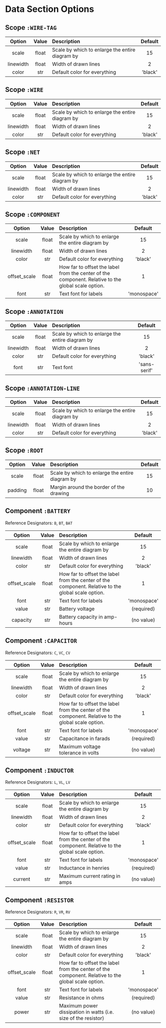 
# Data Section Options

<!-- This file was automatically generated by scripts/docs.py
on Fri Sep 13 12:59:48 2024 -->

## Scope `:WIRE-TAG`

| Option | Value | Description | Default |
|:------:|:-----:|:------------|:-------:|
| scale | float | Scale by which to enlarge the entire diagram by | 15 |
| linewidth | float | Width of drawn lines | 2 |
| color | str | Default color for everything | 'black' |

## Scope `:WIRE`

| Option | Value | Description | Default |
|:------:|:-----:|:------------|:-------:|
| scale | float | Scale by which to enlarge the entire diagram by | 15 |
| linewidth | float | Width of drawn lines | 2 |
| color | str | Default color for everything | 'black' |

## Scope `:NET`

| Option | Value | Description | Default |
|:------:|:-----:|:------------|:-------:|
| scale | float | Scale by which to enlarge the entire diagram by | 15 |
| linewidth | float | Width of drawn lines | 2 |
| color | str | Default color for everything | 'black' |

## Scope `:COMPONENT`

| Option | Value | Description | Default |
|:------:|:-----:|:------------|:-------:|
| scale | float | Scale by which to enlarge the entire diagram by | 15 |
| linewidth | float | Width of drawn lines | 2 |
| color | str | Default color for everything | 'black' |
| offset_scale | float | How far to offset the label from the center of the component. Relative to the global scale option. | 1 |
| font | str | Text font for labels | 'monospace' |

## Scope `:ANNOTATION`

| Option | Value | Description | Default |
|:------:|:-----:|:------------|:-------:|
| scale | float | Scale by which to enlarge the entire diagram by | 15 |
| linewidth | float | Width of drawn lines | 2 |
| color | str | Default color for everything | 'black' |
| font | str | Text font | 'sans-serif' |

## Scope `:ANNOTATION-LINE`

| Option | Value | Description | Default |
|:------:|:-----:|:------------|:-------:|
| scale | float | Scale by which to enlarge the entire diagram by | 15 |
| linewidth | float | Width of drawn lines | 2 |
| color | str | Default color for everything | 'black' |

## Scope `:ROOT`

| Option | Value | Description | Default |
|:------:|:-----:|:------------|:-------:|
| scale | float | Scale by which to enlarge the entire diagram by | 15 |
| padding | float | Margin around the border of the drawing | 10 |

## Component `:BATTERY`

Reference Designators: `B`, `BT`, `BAT`

| Option | Value | Description | Default |
|:------:|:-----:|:------------|:-------:|
| scale | float | Scale by which to enlarge the entire diagram by | 15 |
| linewidth | float | Width of drawn lines | 2 |
| color | str | Default color for everything | 'black' |
| offset_scale | float | How far to offset the label from the center of the component. Relative to the global scale option. | 1 |
| font | str | Text font for labels | 'monospace' |
| value | str | Battery voltage | (required) |
| capacity | str | Battery capacity in amp-hours | (no value) |

## Component `:CAPACITOR`

Reference Designators: `C`, `VC`, `CV`

| Option | Value | Description | Default |
|:------:|:-----:|:------------|:-------:|
| scale | float | Scale by which to enlarge the entire diagram by | 15 |
| linewidth | float | Width of drawn lines | 2 |
| color | str | Default color for everything | 'black' |
| offset_scale | float | How far to offset the label from the center of the component. Relative to the global scale option. | 1 |
| font | str | Text font for labels | 'monospace' |
| value | str | Capacitance in farads | (required) |
| voltage | str | Maximum voltage tolerance in volts | (no value) |

## Component `:INDUCTOR`

Reference Designators: `L`, `VL`, `LV`

| Option | Value | Description | Default |
|:------:|:-----:|:------------|:-------:|
| scale | float | Scale by which to enlarge the entire diagram by | 15 |
| linewidth | float | Width of drawn lines | 2 |
| color | str | Default color for everything | 'black' |
| offset_scale | float | How far to offset the label from the center of the component. Relative to the global scale option. | 1 |
| font | str | Text font for labels | 'monospace' |
| value | str | Inductance in henries | (required) |
| current | str | Maximum current rating in amps | (no value) |

## Component `:RESISTOR`

Reference Designators: `R`, `VR`, `RV`

| Option | Value | Description | Default |
|:------:|:-----:|:------------|:-------:|
| scale | float | Scale by which to enlarge the entire diagram by | 15 |
| linewidth | float | Width of drawn lines | 2 |
| color | str | Default color for everything | 'black' |
| offset_scale | float | How far to offset the label from the center of the component. Relative to the global scale option. | 1 |
| font | str | Text font for labels | 'monospace' |
| value | str | Resistance in ohms | (required) |
| power | str | Maximum power dissipation in watts (i.e. size of the resistor) | (no value) |
